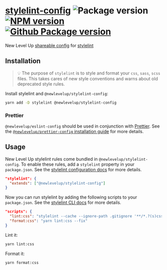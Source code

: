 # [stylelint-config](https://github.com/newlevelup/config/tree/develop/packages/stylelint-config) ![Package version](https://img.shields.io/github/package-json/v/newlevelup/config?filename=packages%2Fstylelint-config%2Fpackage.json\&label=%20\&color=0080FF) [![NPM version](https://img.shields.io/npm/v/@newlevelup/stylelint-config?label=\&logo=npm\&color=CB0001)](https://www.npmjs.com/package/@newlevelup/stylelint-config) [![Github Package version](https://img.shields.io/npm/v/@newlevelup/stylelint-config?label=\&logo=github\&color=24292f)](https://github.com/newlevelup/config/pkgs/npm/stylelint-config)

New Level Up [shareable config](https://stylelint.io/user-guide/configuration#extends) for [stylelint](https://stylelint.io/)

## Installation

> :bulb: The purpose of `stylelint` is to style and format your `css`,
> `sass`, `scss` files. This takes cares of new style conventions and warns about
> old deprecated style rules.

Install stylelint and `@newlevelup/stylelint-config`:

```sh
yarn add -D stylelint @newlevelup/stylelint-config
```

### Prettier

`@newlevelup/eslint-config` should be used in conjunction with [Prettier](https://prettier.io/). See the [`@newlevelup/prettier-config` installation guide](https://github.com/newlevelup/prettier-config#installation) for more details.

## Usage

New Level Up stylelint rules come bundled in `@newlevelup/stylelint-config`. To enable these rules, add a `stylelint` property in your `package.json`. See the [stylelint configuration docs](https://stylelint.io/user-guide/configuration/) for more details.

```json
"stylelint": {
  "extends": ["@newlevelup/stylelint-config"]
}
```

Now you can run stylelint by adding the following scripts to your `package.json`. See the [stylelint CLI docs](https://stylelint.io/user-guide/cli/) for more details.

```json
"scripts": {
  "lint:css": "stylelint --cache --ignore-path .gitignore '**/*.?(s)css'",
  "format:css": "yarn lint:css --fix"
}
```

Lint it:

```sh
yarn lint:css
```

Format it:

```sh
yarn format:css
```
